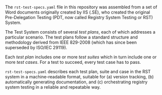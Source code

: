 The `rst-test-specs.yaml` file in this repository was assembled from a set of
Word documents originally created by IIS (.SE), who created the original
Pre-Delegation Testing (PDT, now called Registry System Testing or RST) System.

The Test System consists of several *test plans*, each of which addresses a
particular scenario. The test plans follow a standard structure and methodology
derived from IEEE 829-2008 (which has since been superseded by ISO/IEC 29119).

Each *test plan* includes one or more *test suites* which in turn include
one or more *test cases*. For a test to succeed, every test case has to pass.

`rst-test-specs.yaml` describes each test plan, suite and case in the RST system
in a machine-readable format, suitable for (a) version tracking, (b) automatically
generating documentation, and (c) orchestrating registry system testing in a
reliable and repeatable way.
